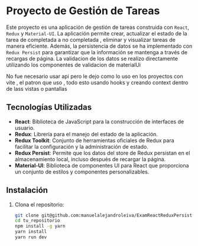 # Proyecto de Gestión de Tareas

Este proyecto es una aplicación de gestión de tareas construida con `React`, `Redux` y `Material-UI`. La aplicación permite crear, actualizar el estado de la tarea de completada a no completada , eliminar y visualizar tareas de manera eficiente. Además, la persistencia de datos se ha implementado con `Redux Persist` para garantizar que la información se mantenga a través de recargas de página.
La validacion de los datos se realizo directamente utilizando los componentes de validacion de materialUi

No fue necesario usar api pero le dejo como lo uso en los proyectos con vite , el patron que uso , todo esto usando hooks y creando context dentro de lass vistas o pantallas

## Tecnologías Utilizadas

- **React**: Biblioteca de JavaScript para la construcción de interfaces de usuario.
- **Redux**: Librería para el manejo del estado de la aplicación.
- **Redux Toolkit**: Conjunto de herramientas oficiales de Redux para facilitar la configuración y la administración de estado.
- **Redux Persist**: Permite que los datos del store de Redux persistan en el almacenamiento local, incluso después de recargar la página.
- **Material-UI**: Biblioteca de componentes UI para React que proporciona un conjunto de estilos y componentes personalizables.

## Instalación

1. Clona el repositorio:

   ```bash
   git clone git@github.com:manuelalejandroleiva/ExamReactReduxPersist.git
   cd tu_repositorio
   npm install -g yarn 
   yarn install 
   yarn run dev


